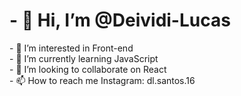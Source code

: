   <h1>- 👋 Hi, I’m @Deividi-Lucas </h1>
- 👀 I’m interested in Front-end <br>
- 🌱 I’m currently learning JavaScript<br>
- 💞️ I’m looking to collaborate on React <br>
- 📫 How to reach me Instagram: dl.santos.16<br>

<!---
Deividi-Lucas/Deividi-Lucas is a ✨ special ✨ repository because its `README.md` (this file) appears on your GitHub profile.
You can click the Preview link to take a look at your changes.
--->
